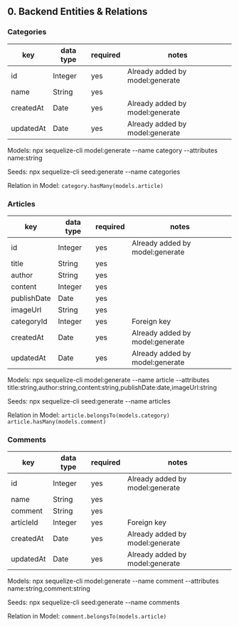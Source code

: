 ## 0. Backend Entities & Relations

### Categories

| key       | data type | required | notes                           |
| --------- | --------- | -------- | ------------------------------- |
| id        | Integer   | yes      | Already added by model:generate |
| name      | String    | yes      |                                 |
| createdAt | Date      | yes      | Already added by model:generate |
| updatedAt | Date      | yes      | Already added by model:generate |

Models:
npx sequelize-cli model:generate --name category --attributes name:string

Seeds:
npx sequelize-cli seed:generate --name categories

Relation in Model:
`category.hasMany(models.article)`

### Articles

| key         | data type | required | notes                           |
| ----------- | --------- | -------- | ------------------------------- |
| id          | Integer   | yes      | Already added by model:generate |
| title       | String    | yes      |                                 |
| author      | String    | yes      |                                 |
| content     | Integer   | yes      |                                 |
| publishDate | Date      | yes      |                                 |
| imageUrl    | String    | yes      |                                 |
| categoryId  | Integer   | yes      | Foreign key                     |
| createdAt   | Date      | yes      | Already added by model:generate |
| updatedAt   | Date      | yes      | Already added by model:generate |

Models:
npx sequelize-cli model:generate --name article --attributes title:string,author:string,content:string,publishDate:date,imageUrl:string

Seeds:
npx sequelize-cli seed:generate --name articles

Relation in Model:
`article.belongsTo(models.category)`
`article.hasMany(models.comment)`

### Comments

| key       | data type | required | notes                           |
| --------- | --------- | -------- | ------------------------------- |
| id        | Integer   | yes      | Already added by model:generate |
| name      | String    | yes      |                                 |
| comment   | String    | yes      |                                 |
| articleId | Integer   | yes      | Foreign key                     |
| createdAt | Date      | yes      | Already added by model:generate |
| updatedAt | Date      | yes      | Already added by model:generate |

Models:
npx sequelize-cli model:generate --name comment --attributes name:string,comment:string

Seeds:
npx sequelize-cli seed:generate --name comments

Relation in Model:
`comment.belongsTo(models.article)`
